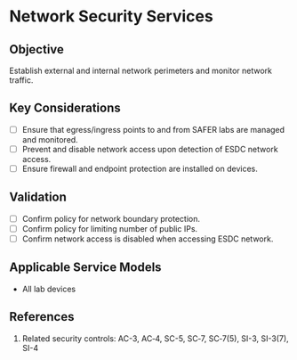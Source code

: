 # Network Security Services

## Objective

Establish external and internal network perimeters and monitor network traffic.

## Key Considerations

* [ ] Ensure that egress/ingress points to and from SAFER labs are managed and monitored.
* [ ] Prevent and disable network access upon detection of ESDC network access.
* [ ] Ensure firewall and endpoint protection are installed on devices.

## Validation

* [ ] Confirm policy for network boundary protection.
* [ ] Confirm policy for limiting number of public IPs.
* [ ] Confirm network access is disabled when accessing ESDC network.

## Applicable Service Models

* All lab devices

## References

1. Related security controls: AC-3, AC‑4, SC-5, SC‑7, SC‑7(5), SI-3, SI-3(7), SI-4

